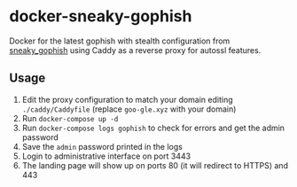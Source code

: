 # docker-sneaky-gophish

Docker for the latest gophish with stealth configuration from [sneaky_gophish](https://github.com/puzzlepeaches/sneaky_gophish) using Caddy as a reverse proxy for autossl features.

## Usage

1. Edit the proxy configuration to match your domain editing `./caddy/Caddyfile` (replace `goo-gle.xyz` with your domain)
2. Run `docker-compose up -d`
3. Run `docker-compose logs gophish` to check for errors and get the admin password
4. Save the `admin` password printed in the logs
5. Login to administrative interface on port 3443
6. The landing page will show up on ports 80 (it will redirect to HTTPS) and 443
